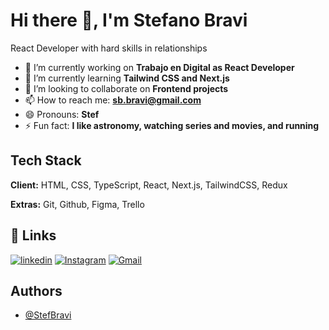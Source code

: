 # Hi there 👋, I'm Stefano Bravi

React Developer with hard skills in relationships

- 🔭 I’m currently working on **Trabajo en Digital as React Developer**
- 🌱 I’m currently learning **Tailwind CSS and Next.js**
- 👯 I’m looking to collaborate on **Frontend projects**
- 📫 How to reach me: **sb.bravi@gmail.com**
- 😄 Pronouns: **Stef**
- ⚡ Fun fact: **I like astronomy, watching series and movies, and running**

## Tech Stack

**Client:** HTML, CSS, TypeScript, React, Next.js, TailwindCSS, Redux

**Extras:** Git, Github, Figma, Trello

## 🔗 Links
[![linkedin](https://img.shields.io/badge/linkedin-0A66C2?style=for-the-badge&logo=linkedin&logoColor=white)](https://www.linkedin.com/in/stefano-bravi-22a484177/)
[![Instagram](https://img.shields.io/badge/Instagram-E4405F?style=for-the-badge&logo=instagram&logoColor=white)](https://www.instagram.com/stef.bravi/)
[![Gmail](https://img.shields.io/badge/Gmail-D14836?style=for-the-badge&logo=gmail&logoColor=white)](mailto:sb.bravi@gmail.com)

## Authors

- [@StefBravi](https://github.com/StefBravi)
